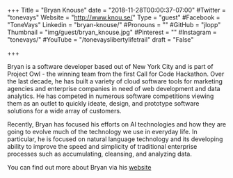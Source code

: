 +++
Title = "Bryan Knouse"
date = "2018-11-28T00:00:37-07:00"
#Twitter = "tonevays"
Website = "http://www.knou.se/"
Type = "guest"
#Facebook = "ToneVays"
Linkedin = "bryan-knouse/"
#Pronouns = ""
#GitHub = "jlopp"
Thumbnail = "img/guest/bryan_knouse.jpg"
#Pinterest = ""
#Instagram = "tonevays/"
#YouTube = "/tonevayslibertylifetrail"
draft = "False"

+++

Bryan is a software developer based out of New York City and is part of Project Owl - the winning team from the first Call for Code Hackathon.  Over the last decade, he has built a variety of cloud software tools for marketing agencies and enterprise companies in need of web development and data analytics.  He has competed in numerous software competitions viewing them as an outlet to quickly ideate, design, and prototype software solutions for a wide array of customers.

Recently, Bryan has focused his efforts on AI technologies and how they are going to evolve much of the technology we use in everyday life.  In particular, he is focused on natural language technology and its developing ability to improve the speed and simplicity of traditional enterprise processes such as accumulating, cleansing, and analyzing data.

You can find out more about Bryan via his [website](http://www.knou.se/)